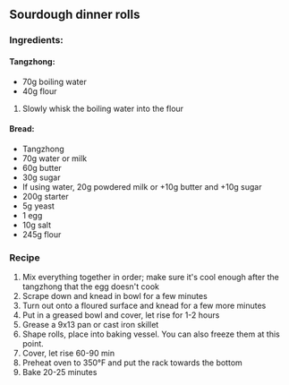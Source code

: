 ## Sourdough dinner rolls
### Ingredients: 

#### Tangzhong: 
* 70g boiling water
* 40g flour

1. Slowly whisk the boiling water into the flour

#### Bread:
* Tangzhong
* 70g water or milk
* 60g butter 
* 30g sugar 
* If using water, 20g powdered milk or +10g butter and +10g sugar
* 200g starter
* 5g yeast
* 1 egg
* 10g salt
* 245g flour

### Recipe

1. Mix everything together in order; make sure it's cool enough after the tangzhong that the egg doesn't cook
2. Scrape down and knead in bowl for a few minutes
3. Turn out onto a floured surface and knead for a few more minutes
2. Put in a greased bowl and cover, let rise for 1-2 hours
3. Grease a 9x13 pan or cast iron skillet 
7. Shape rolls, place into baking vessel. You can also freeze them at this point.
7. Cover, let rise 60-90 min
8. Preheat oven to 350&deg;F and put the rack towards the bottom
9. Bake 20-25 minutes